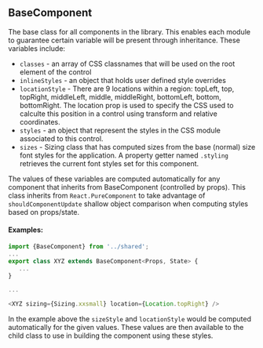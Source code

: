 <a name="module_BaseComponent"></a>

## BaseComponent
The base class for all components in the library.  This enables each module
to guarantee certain variable will be present through inheritance.  These
variables include:

- `classes` - an array of CSS classnames that will be used on the root element
of the control
- `inlineStyles` - an object that holds user defined style overrides
- `locationStyle` - There are 9 locations within a region: topLeft, top,
topRight, middleLeft, middle, middleRight, bottomLeft, bottom, bottomRight. The
location prop is used to specify the CSS used to calculte this position in a
control using transform and relative coordinates.
- `styles` - an object that represent the styles in the CSS module associated
to this control.
- `sizes` - Sizing class that has computed sizes from the base (normal) size
font styles for the application.  A property getter named `.styling` retrieves
the current font styles set for this component.

The values of these variables are computed automatically for any component
that inherits from BaseComponent (controlled by props).  This class inherits
from `React.PureComponent` to take advantage of `shouldComponentUpdate` shallow
object comparison when computing styles based on props/state.

#### Examples:

```javascript
import {BaseComponent} from '../shared';
...
export class XYZ extends BaseComponent<Props, State> {
   ...
}

...

<XYZ sizing={Sizing.xxsmall} location={Location.topRight} />
```
In the example above the `sizeStyle` and `locationStyle` would be computed
automatically for the given values.  These values are then available to the
child class to use in building the component using these styles.

